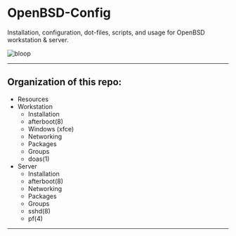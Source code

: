 # OpenBSD-Config
Installation, configuration, dot-files, scripts, and usage for OpenBSD workstation &amp; server.

![bloop](https://i.imgur.com/8CWZXuB.jpg)

_ _ _
##  Organization of this repo:
* Resources
* Workstation
  *  Installation
  *  afterboot(8)
  *  Windows (xfce)
  *  Networking
  *  Packages
  *  Groups
  *  doas(1)
* Server
  *  Installation
  *  afterboot(8)
  *  Networking
  *  Packages
  *  Groups
  *  sshd(8)
  *  pf(4)
_ _ _
